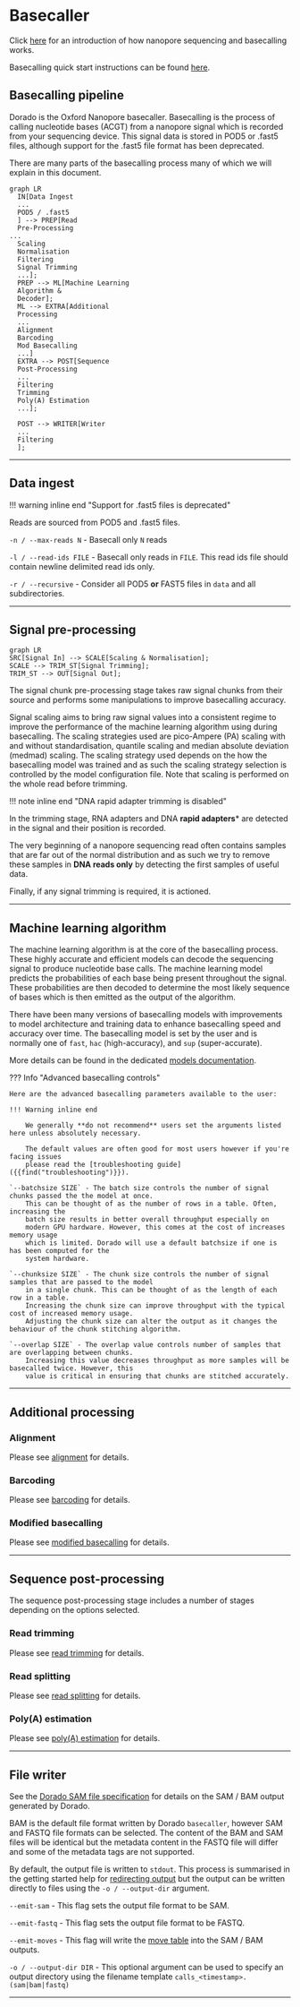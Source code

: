 # Basecaller

Click [here](https://nanoporetech.com/platform/technology/basecalling) for an introduction of how
nanopore sequencing and basecalling works.

Basecalling quick start instructions can be found [here]({{find("simplex")}}).

## Basecalling pipeline

Dorado is the Oxford Nanopore basecaller. Basecalling is the process of calling nucleotide bases (ACGT) from
a nanopore signal which is recorded from your sequencing device. This signal data is stored
in POD5 or .fast5 files, although support for the .fast5 file format has been deprecated.

There are many parts of the basecalling process many of which we will explain in this document.

``` mermaid
graph LR
  IN[Data Ingest
  ...
  POD5 / .fast5
  ] --> PREP[Read
  Pre-Processing
...
  Scaling
  Normalisation
  Filtering
  Signal Trimming
  ...];
  PREP --> ML[Machine Learning
  Algorithm &
  Decoder];
  ML --> EXTRA[Additional
  Processing
  ...
  Alignment
  Barcoding
  Mod Basecalling
  ...]
  EXTRA --> POST[Sequence
  Post-Processing
  ...
  Filtering
  Trimming
  Poly(A) Estimation
  ...];

  POST --> WRITER[Writer
  ...
  Filtering
  ];
```

---

## Data ingest

!!! warning inline end "Support for .fast5 files is deprecated"

Reads are sourced from POD5 and .fast5 files.

`-n / --max-reads N` - Basecall only `N` reads

`-l / --read-ids FILE` - Basecall only reads in `FILE`. This read ids file should contain newline delimited read ids only.

`-r / --recursive` - Consider all POD5 **or** FAST5 files in `data` and all subdirectories.

---

## Signal pre-processing

```mermaid
graph LR
SRC[Signal In] --> SCALE[Scaling & Normalisation];
SCALE --> TRIM_ST[Signal Trimming];
TRIM_ST --> OUT[Signal Out];
```

The signal chunk pre-processing stage takes raw signal chunks from their source and performs some
manipulations to improve basecalling accuracy.

Signal scaling aims to bring raw signal values into a consistent regime to improve the
performance of the machine learning algorithm using during basecalling.
The scaling strategies used are pico-Ampere (PA) scaling with and
without standardisation, quantile scaling and median absolute deviation (medmad) scaling.
The scaling strategy used depends on the how the basecalling model was trained and as such
the scaling strategy selection is controlled by the model configuration file. Note that scaling is
performed on the whole read before trimming.

!!! note inline end "DNA rapid adapter trimming is disabled"

In the trimming stage, RNA adapters and DNA **rapid adapters*** are detected in the signal
and their position is recorded.

The very beginning of a nanopore sequencing read often contains samples that are far out of
the normal distribution and as such we try to remove these samples in **DNA reads only**
by detecting the first samples of useful data.

Finally, if any signal trimming is required, it is actioned.

---

## Machine learning algorithm

The machine learning algorithm is at the core of the basecalling process. These highly accurate
and efficient models can decode the sequencing signal to produce nucleotide base calls.
The machine learning model predicts the probabilities of each base being present throughout the
signal. These probabilities are then decoded to determine the most likely sequence of bases which
is then emitted as the output of the algorithm.

There have been many versions of basecalling models with improvements to model architecture and
training data to enhance basecalling speed and accuracy over time. The basecalling model
is set by the user and is normally one of `fast`, `hac` (high-accuracy), and `sup` (super-accurate).

More details can be found in the dedicated [models documentation]({{find("models")}}).

??? Info "Advanced basecalling controls"

    Here are the advanced basecalling parameters available to the user:

    !!! Warning inline end

        We generally **do not recommend** users set the arguments listed here unless absolutely necessary.

        The default values are often good for most users however if you're facing issues
        please read the [troubleshooting guide]({{find("troubleshooting")}}).

    `--batchsize SIZE` - The batch size controls the number of signal chunks passed the the model at once.
        This can be thought of as the number of rows in a table. Often, increasing the
        batch size results in better overall throughput especially on
        modern GPU hardware. However, this comes at the cost of increases memory usage
        which is limited. Dorado will use a default batchsize if one is has been computed for the
        system hardware.

    `--chunksize SIZE` - The chunk size controls the number of signal samples that are passed to the model
        in a single chunk. This can be thought of as the length of each row in a table.
        Increasing the chunk size can improve throughput with the typical cost of increased memory usage.
        Adjusting the chunk size can alter the output as it changes the behaviour of the chunk stitching algorithm.

    `--overlap SIZE` - The overlap value controls number of samples that are overlapping between chunks.
        Increasing this value decreases throughput as more samples will be basecalled twice. However, this
        value is critical in ensuring that chunks are stitched accurately.

---

## Additional processing

### Alignment

Please see [alignment]({{find("alignment")}}) for details.

### Barcoding

Please see [barcoding]({{find("barcoding")}}) for details.

### Modified basecalling

Please see [modified basecalling]({{find("mods")}}) for details.

---

## Sequence post-processing

The sequence post-processing stage includes a number of stages depending on the options selected.

### Read trimming

Please see [read trimming]({{find("read_trimming")}}) for details.

### Read splitting

Please see [read splitting]({{find("read_splitting")}}) for details.

### Poly(A) estimation

Please see [poly(A) estimation]({{find("polya_estimation")}}) for details.

---

## File writer

See the [Dorado SAM file specification]({{find("sam_spec")}}) for details on the SAM / BAM output
generated by Dorado.

BAM is the default file format written by Dorado `basecaller`, however SAM and FASTQ file formats
can be selected. The content of the BAM and SAM files will be identical but the metadata
content in the FASTQ file will differ and some of the metadata tags are not supported.

By default, the output file is written to `stdout`. This process is summarised in the
getting started help for [redirecting output]({{find("index")}}#redirecting-output) but
the output can be written directly to files using the `-o / --output-dir` argument.

`--emit-sam` - This flag sets the output file format to be SAM.

`--emit-fastq` - This flag sets the output file format to be FASTQ.

`--emit-moves` - This flag will write the [move table]({{find("move_table")}}) into the SAM / BAM outputs.

`-o / --output-dir DIR` - This optional argument can be used to specify an output directory using
    the filename template `calls_<timestamp>.(sam|bam|fastq)`

---
